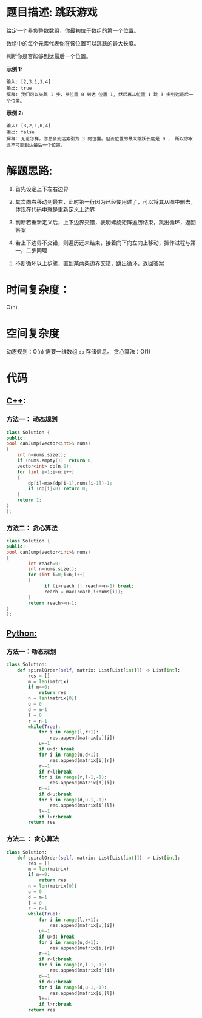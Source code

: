 # 题目描述:  跳跃游戏

给定一个非负整数数组，你最初位于数组的第一个位置。

数组中的每个元素代表你在该位置可以跳跃的最大长度。

判断你是否能够到达最后一个位置。


**示例 1:**
```
输入: [2,3,1,1,4]
输出: true
解释: 我们可以先跳 1 步，从位置 0 到达 位置 1, 然后再从位置 1 跳 3 步到达最后一个位置。
```

**示例 2:**
```
输入: [3,2,1,0,4]
输出: false
解释: 无论怎样，你总会到达索引为 3 的位置。但该位置的最大跳跃长度是 0 ， 所以你永远不可能到达最后一个位置。
```

  
# 解题思路:
  1. 首先设定上下左右边界

  2. 其次向右移动到最右，此时第一行因为已经使用过了，可以将其从图中删去，体现在代码中就是重新定义上边界
  
  3. 判断若重新定义后，上下边界交错，表明螺旋矩阵遍历结束，跳出循环，返回答案
  
  4. 若上下边界不交错，则遍历还未结束，接着向下向左向上移动，操作过程与第一，二步同理
  
  5. 不断循环以上步骤，直到某两条边界交错，跳出循环，返回答案
# 时间复杂度：
  O(n) 
# 空间复杂度
  动态规划：O(n) 需要一维数组 ``dp`` 存储信息。
  贪心算法：O(1)
  
# 代码

## [C++](./Jump-Game.cpp):

###  方法一： 动态规划
```c++
class Solution {
public:
bool canJump(vector<int>& nums) 
{
    int n=nums.size();
    if (nums.empty())  return 0;
    vector<int> dp(n,0);
    for (int i=1;i<n;i++)
    {
        dp[i]=max(dp[i-1],nums[i-1])-1;
        if (dp[i]<0) return 0;
    }
    return 1;
}
};
```

###  方法二： 贪心算法
```c++
class Solution {
public:
bool canJump(vector<int>& nums) 
{
        int reach=0;
        int n=nums.size();
        for (int i=0;i<n;i++)
        {
              if (i>reach || reach==n-1) break;
              reach = max(reach,i+nums[i]);
        }
        return reach>=n-1;
}
};
```


## [Python:](https://github.com/bryceustc/LeetCode_Note/blob/master/python/Jump-Game/Jump-Game.py)
###  方法一：动态规划
```python
class Solution:
    def spiralOrder(self, matrix: List[List[int]]) -> List[int]:
        res = []
        m = len(matrix)
        if m==0:
            return res
        n = len(matrix[0])
        u = 0
        d = m-1
        l = 0
        r = n-1
        while(True):
            for i in range(l,r+1):
                res.append(matrix[u][i])
            u+=1
            if u>d: break
            for i in range(u,d+1):
                res.append(matrix[i][r])
            r-=1
            if r<l:break
            for i in range(r,l-1,-1):
                res.append(matrix[d][i])
            d-=1
            if d<u:break
            for i in range(d,u-1,-1):
                res.append(matrix[i][l])
            l+=1
            if l>r:break
        return res
```
### 方法二 ： 贪心算法
```python
class Solution:
    def spiralOrder(self, matrix: List[List[int]]) -> List[int]:
        res = []
        m = len(matrix)
        if m==0:
            return res
        n = len(matrix[0])
        u = 0
        d = m-1
        l = 0
        r = n-1
        while(True):
            for i in range(l,r+1):
                res.append(matrix[u][i])
            u+=1
            if u>d: break
            for i in range(u,d+1):
                res.append(matrix[i][r])
            r-=1
            if r<l:break
            for i in range(r,l-1,-1):
                res.append(matrix[d][i])
            d-=1
            if d<u:break
            for i in range(d,u-1,-1):
                res.append(matrix[i][l])
            l+=1
            if l>r:break
        return res
```


